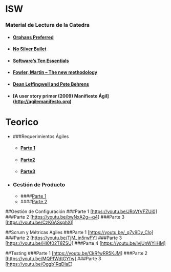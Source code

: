# ISW
### Material de Lectura de la Catedra

- #### [Orphans Preferred](https://www.gamasutra.com/view/feature/131820/orphans_preferred.php])

- #### [No Silver Bullet](http://worrydream.com/refs/Brooks-NoSilverBullet.pdf)

- ####  [Software’s Ten Essentials](https://stevemcconnell.com/articles/software-ten-essentials/)
- ####  [Fowler, Martin – The new methodology](http://martinfowler.com/articles/newMethodology.html)

- #### [Dean Leffingwell and Pete Behrens](http://www.scrumguides.org/download.html)   

- #### [A user story primer (2009) Manifiesto Ágil] (http://agilemanifesto.org)

# Teorico

- ###Requerimientos Ágiles
  - #### [Parte 1](https://youtu.be/1AiwAxyxpc0)
  - #### [Parte2](https://youtu.be/WisD_6j5Vhg)
  - #### [Parte3](https://youtu.be/mVe-mSnL0O8)
- ### Gestión de Producto 
  - ####[Parte 1](https://youtu.be/UZ6U--an6uo) 
  - ####[Parte 2](https://youtu.be/5JmrpD_4UQQ)

##Gestión de Configuración
###Parte 1
[https://youtu.be/JRoVfVFZUj0]
###Parte 2
[https://youtu.be/bwNxA2g--q4]
###Parte 3
[https://youtu.be/CzK6ASsphXI]

##Scrum y Métricas Agiles
###Parte 1
[https://youtu.be/_q7y9Dy_Clo]
###Parte 2
[https://youtu.be/TjM_jn5rwFY]
###Parte 3
[https://youtu.be/HI0f02T8ZSU]
###Parte 4
[https://youtu.be/lvjUnWYiiHM]

##Testing
###Parte 1
[https://youtu.be/CkRfwRR5KJM]
###Parte 2
[https://youtu.be/MQPfWdtGYfw] 
###Parte 3
[https://youtu.be/Oggb1RqDIaE]
